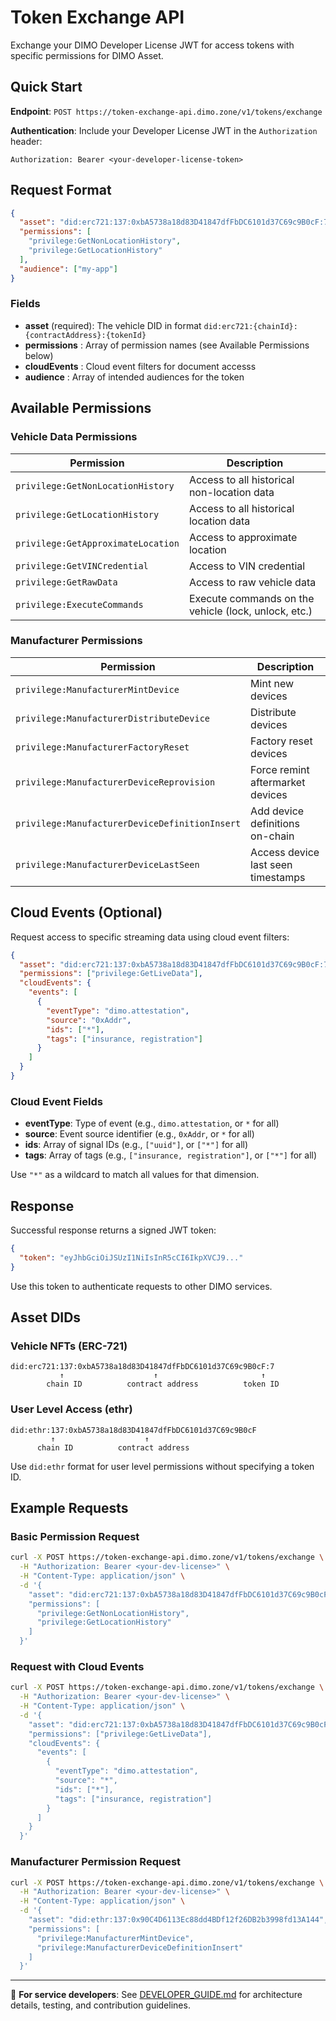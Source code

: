 # Token Exchange API

Exchange your DIMO Developer License JWT for access tokens with specific permissions for DIMO Asset.

## Quick Start

**Endpoint**: `POST https://token-exchange-api.dimo.zone/v1/tokens/exchange`

**Authentication**: Include your Developer License JWT in the `Authorization` header:

```
Authorization: Bearer <your-developer-license-token>
```

## Request Format

```json
{
  "asset": "did:erc721:137:0xbA5738a18d83D41847dfFbDC6101d37C69c9B0cF:7",
  "permissions": [
    "privilege:GetNonLocationHistory",
    "privilege:GetLocationHistory"
  ],
  "audience": ["my-app"]
}
```

### Fields

- **asset** (required): The vehicle DID in format `did:erc721:{chainId}:{contractAddress}:{tokenId}`
- **permissions** : Array of permission names (see Available Permissions below)
- **cloudEvents** : Cloud event filters for document accesss
- **audience** : Array of intended audiences for the token

## Available Permissions

### Vehicle Data Permissions

| Permission                         | Description                                          |
| ---------------------------------- | ---------------------------------------------------- |
| `privilege:GetNonLocationHistory`  | Access to all historical non-location data           |
| `privilege:GetLocationHistory`     | Access to all historical location data               |
| `privilege:GetApproximateLocation` | Access to approximate location                       |
| `privilege:GetVINCredential`       | Access to VIN credential                             |
| `privilege:GetRawData`             | Access to raw vehicle data                           |
| `privilege:ExecuteCommands`        | Execute commands on the vehicle (lock, unlock, etc.) |

### Manufacturer Permissions

| Permission                                     | Description                        |
| ---------------------------------------------- | ---------------------------------- |
| `privilege:ManufacturerMintDevice`             | Mint new devices                   |
| `privilege:ManufacturerDistributeDevice`       | Distribute devices                 |
| `privilege:ManufacturerFactoryReset`           | Factory reset devices              |
| `privilege:ManufacturerDeviceReprovision`      | Force remint aftermarket devices   |
| `privilege:ManufacturerDeviceDefinitionInsert` | Add device definitions on-chain    |
| `privilege:ManufacturerDeviceLastSeen`         | Access device last seen timestamps |

## Cloud Events (Optional)

Request access to specific streaming data using cloud event filters:

```json
{
  "asset": "did:erc721:137:0xbA5738a18d83D41847dfFbDC6101d37C69c9B0cF:7",
  "permissions": ["privilege:GetLiveData"],
  "cloudEvents": {
    "events": [
      {
        "eventType": "dimo.attestation",
        "source": "0xAddr",
        "ids": ["*"],
        "tags": ["insurance, registration"]
      }
    ]
  }
}
```

### Cloud Event Fields

- **eventType**: Type of event (e.g., `dimo.attestation`, or `*` for all)
- **source**: Event source identifier (e.g., `0xAddr`, or `*` for all)
- **ids**: Array of signal IDs (e.g., `["uuid"]`, or `["*"]` for all)
- **tags**: Array of tags (e.g., `["insurance, registration"]`, or `["*"]` for all)

Use `"*"` as a wildcard to match all values for that dimension.

## Response

Successful response returns a signed JWT token:

```json
{
  "token": "eyJhbGciOiJSUzI1NiIsInR5cCI6IkpXVCJ9..."
}
```

Use this token to authenticate requests to other DIMO services.

## Asset DIDs

### Vehicle NFTs (ERC-721)

```
did:erc721:137:0xbA5738a18d83D41847dfFbDC6101d37C69c9B0cF:7
           ↑                    ↑                       ↑
        chain ID          contract address          token ID
```

### User Level Access (ethr)

```
did:ethr:137:0xbA5738a18d83D41847dfFbDC6101d37C69c9B0cF
         ↑                    ↑
      chain ID          contract address
```

Use `did:ethr` format for user level permissions without specifying a token ID.

## Example Requests

### Basic Permission Request

```bash
curl -X POST https://token-exchange-api.dimo.zone/v1/tokens/exchange \
  -H "Authorization: Bearer <your-dev-license>" \
  -H "Content-Type: application/json" \
  -d '{
    "asset": "did:erc721:137:0xbA5738a18d83D41847dfFbDC6101d37C69c9B0cF:7",
    "permissions": [
      "privilege:GetNonLocationHistory",
      "privilege:GetLocationHistory"
    ]
  }'
```

### Request with Cloud Events

```bash
curl -X POST https://token-exchange-api.dimo.zone/v1/tokens/exchange \
  -H "Authorization: Bearer <your-dev-license>" \
  -H "Content-Type: application/json" \
  -d '{
    "asset": "did:erc721:137:0xbA5738a18d83D41847dfFbDC6101d37C69c9B0cF:7",
    "permissions": ["privilege:GetLiveData"],
    "cloudEvents": {
      "events": [
        {
          "eventType": "dimo.attestation",
          "source": "*",
          "ids": ["*"],
          "tags": ["insurance, registration"]
        }
      ]
    }
  }'
```

### Manufacturer Permission Request

```bash
curl -X POST https://token-exchange-api.dimo.zone/v1/tokens/exchange \
  -H "Authorization: Bearer <your-dev-license>" \
  -H "Content-Type: application/json" \
  -d '{
    "asset": "did:ethr:137:0x90C4D6113Ec88dd4BDf12f26DB2b3998fd13A144",
    "permissions": [
      "privilege:ManufacturerMintDevice",
      "privilege:ManufacturerDeviceDefinitionInsert"
    ]
  }'
```

---

📖 **For service developers**: See [DEVELOPER_GUIDE.md](DEVELOPER_GUIDE.md) for architecture details, testing, and contribution guidelines.
